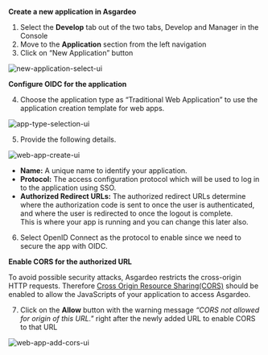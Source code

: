 **Create a new application in Asgardeo**

1. Select the **Develop** tab out of the two tabs, Develop and Manager in the Console
2. Move to the **Application** section from the left navigation
3. Click on “New Application” button

<img :src="$withBase('/assets/img/guides/applications/new-app-view.png')" alt="new-application-select-ui">

**Configure OIDC for the application**

4. Choose the application type as “Traditional Web Application” to use the application creation template for web apps.

<img :src="$withBase('/assets/img/guides/applications/app-type-selection.png')" alt="app-type-selection-ui">

5. Provide the following details.

<img :src="$withBase('/assets/img/guides/applications/web-app-create.png')" alt="web-app-create-ui">

- **Name:** A unique name to identify your application.
- **Protocol:** The access configuration protocol which will be used to log in to the application using SSO.
- **Authorized Redirect URLs:** The authorized redirect URLs determine where the authorization code is sent to once the user is authenticated, and where the user is redirected to once the logout is complete.
  <br>
  This is where your app is running and you can change this later also.

6. Select OpenID Connect as the protocol to enable since we need to secure the app with OIDC.

**Enable CORS for the authorized URL**

To avoid possible security attacks, Asgardeo restricts the cross-origin HTTP requests. Therefore [Cross Origin Resource Sharing(CORS)](TODO:link-to-concept) should be enabled to allow the JavaScripts of your application to access Asgardeo.

7. Click on the **Allow** button with the warning message *“CORS not allowed for origin of this URL."* right after the newly added URL to enable CORS to that URL

<img :src="$withBase('/assets/img/guides/applications/add-web-app-cors.png')" alt="web-app-add-cors-ui">

